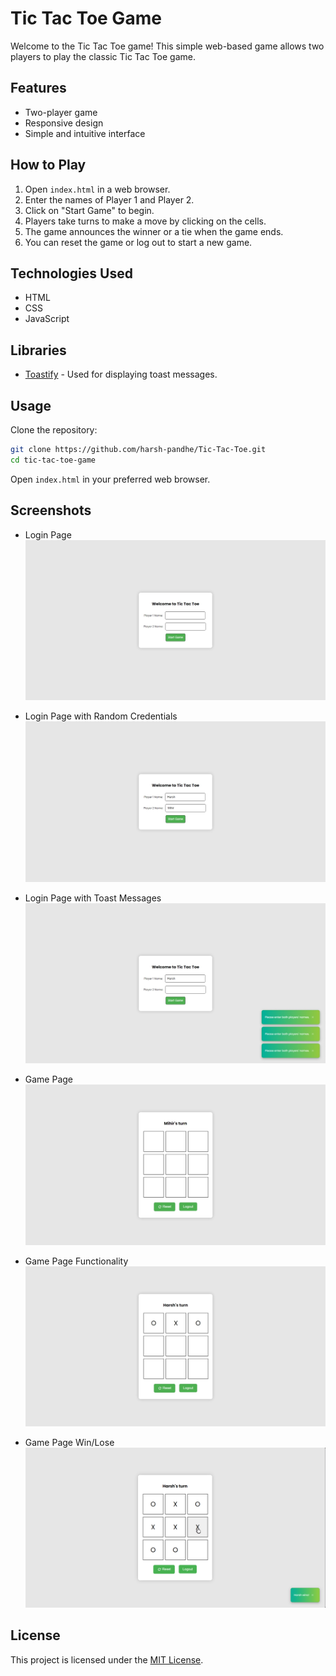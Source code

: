 # Tic Tac Toe Game

Welcome to the Tic Tac Toe game! This simple web-based game allows two players to play the classic Tic Tac Toe game.

## Features

- Two-player game
- Responsive design
- Simple and intuitive interface

## How to Play

1. Open `index.html` in a web browser.
2. Enter the names of Player 1 and Player 2.
3. Click on "Start Game" to begin.
4. Players take turns to make a move by clicking on the cells.
5. The game announces the winner or a tie when the game ends.
6. You can reset the game or log out to start a new game.

## Technologies Used

- HTML
- CSS
- JavaScript

## Libraries

- [Toastify](https://github.com/apvarun/toastify-js) - Used for displaying toast messages.

## Usage

Clone the repository:

```bash
git clone https://github.com/harsh-pandhe/Tic-Tac-Toe.git
cd tic-tac-toe-game
```

Open `index.html` in your preferred web browser.

## Screenshots

- Login Page
![Game in Progress](images/img_01.jpeg)

- Login Page with Random Credentials
![Game in Progress](images/img_02.jpeg)

- Login Page with Toast Messages
![Game in Progress](images/img_03.jpeg)

- Game Page
![Game in Progress](images/img_04.jpeg)

- Game Page Functionality 
![Game in Progress](images/img_05.jpeg)

- Game Page Win/Lose
![Game in Progress](images/img_06.png)

## License

This project is licensed under the [MIT License](LICENSE).
